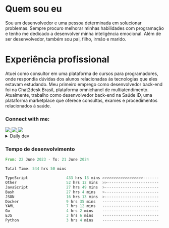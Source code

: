 # Quem sou eu
Sou um desenvolvedor e uma pessoa determinada em solucionar problemas. Sempre procuro melhorar minhas habilidades com programação e tenho me dedicado a desenvolver minha inteligência emocional. Além de ser desenvolvedor, também sou pai, filho, irmão e marido.

# Experiência profissional
Atuei como consultor em uma plataforma de cursos para programadores, onde respondia dúvidas dos alunos relacionadas às tecnologias que eles estavam estudando.
Meu primeiro emprego como desenvolvedor back-end foi na Chat2desk Brasil, plataforma omnichanel de multiatendimento.
Atualmente, trabalho como desenvolvedor back-end na Saúde iD, uma plataforma marketplace que oferece consultas, exames e procedimentos relacionados à saúde.

### Connect with me:
<a href="https://www.linkedin.com/in/theusmoreira" target="_blank" >
<img src="https://img.shields.io/badge/linkedin-%230077B5.svg?&style=for-the-badge&logo=linkedin&logoColor=white ">
</a>
<a href="https://www.instagram.com/matheus.s.moreira/" target="_blank">
<img src="https://img.shields.io/badge/instagram-%23E4405F.svg?&style=for-the-badge&logo=instagram&logoColor=white">
</a>
<a href="mailto:matheussm301@gmail.com"  target="_blank">
<img src="https://img.shields.io/badge/gmail-%23E4405F.svg?&style=for-the-badge&logo=gmail&logoColor=white">
</a>


<details>
  <summary>Daily dev </summary>
<p>
  <a href="https://app.daily.dev/matheussantos"><img src="https://github.com/matheus-santos-moreira/matheus-santos-moreira/blob/master/devcard.svg" width="200" alt="Matheus Santos's Dev Card"/></a>
 </p>
</details>

<h3>Tempo de desenvolvimento</h3>

<!--START_SECTION:waka-->

```rust
From: 22 June 2023 - To: 21 June 2024

Total Time: 544 hrs 50 mins

TypeScript                 433 hrs 13 mins >>>>>>>>>>>>>>>>>>-------   72.56 %
Other                      52 hrs 12 mins  >>-----------------------   08.74 %
JavaScript                 27 hrs 49 mins  >------------------------   04.66 %
Bash                       27 hrs 4 mins   >------------------------   04.54 %
JSON                       16 hrs 13 mins  >------------------------   02.72 %
Docker                     9 hrs 35 mins   -------------------------   01.61 %
YAML                       7 hrs 12 mins   -------------------------   01.21 %
Go                         4 hrs 2 mins    -------------------------   00.68 %
EJS                        3 hrs 6 mins    -------------------------   00.52 %
Python                     3 hrs 4 mins    -------------------------   00.51 %
```

<!--END_SECTION:waka-->
